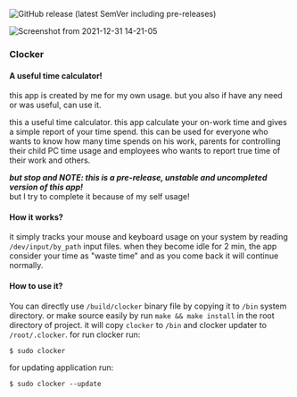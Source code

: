 <!--
 Copyright (C) 2021 rdwn
 
 This file is part of Clocker.
 
 Clocker is free software: you can redistribute it and/or modify
 it under the terms of the GNU General Public License as published by
 the Free Software Foundation, either version 3 of the License, or
 (at your option) any later version.
 
 Clocker is distributed in the hope that it will be useful,
 but WITHOUT ANY WARRANTY; without even the implied warranty of
 MERCHANTABILITY or FITNESS FOR A PARTICULAR PURPOSE.  See the
 GNU General Public License for more details.
 
 You should have received a copy of the GNU General Public License
 along with Clocker.  If not, see <http://www.gnu.org/licenses/>.
-->

![GitHub release (latest SemVer including pre-releases)](https://img.shields.io/github/v/release/rdwnsjjd/Clocker?include_prereleases)

![Screenshot from 2021-12-31 14-21-05](https://user-images.githubusercontent.com/84472404/147819454-e10037d4-23d8-40fb-ad68-6fda91b730e5.png)


### Clocker
#### A useful time calculator!
this app is created by me for my own usage. but you also if have any need or was useful, can use it.

this a useful time calculator. this app calculate your on-work time and gives a simple report of your time spend.
this can be used for everyone who wants to know how many time spends on his work, parents for controlling their child PC time usage and employees who wants to report true time of their work and others.

***but stop and NOTE: this is a pre-release, unstable and uncompleted version of this app!*** <br />
but I try to complete it because of my self usage!

#### How it works?
it simply tracks your mouse and keyboard usage on your system by reading `/dev/input/by_path` input files.
when they become idle for 2 min, the app consider your time as "waste time" and as you come back it will continue normally.

#### How to use it?
You can directly use `/build/clocker` binary file by copying it to `/bin` system directory.
or make source easily by run `make && make install` in the root directory of project.
it will copy `clocker` to `/bin` and clocker updater to `/root/.clocker`.
for run clocker run:
```
$ sudo clocker
```

for updating application run:
```
$ sudo clocker --update
```
